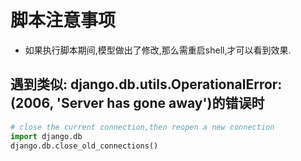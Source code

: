 # 脚本注意事项
- 如果执行脚本期间,模型做出了修改,那么需重启shell,才可以看到效果.

## 遇到类似: django.db.utils.OperationalError: (2006, 'Server has gone away')的错误时
```python
# close the current connection,then reopen a new connection
import django.db
django.db.close_old_connections()
```
